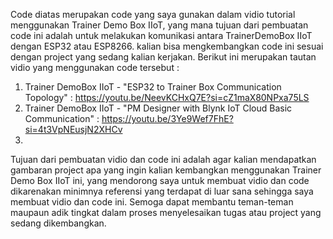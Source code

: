 Code diatas merupakan code yang saya gunakan dalam vidio tutorial menggunakan Trainer Demo Box IIoT, yang mana tujuan dari pembuatan code ini adalah untuk melakukan komunikasi antara TrainerDemoBox IIoT dengan ESP32 atau ESP8266. kalian bisa mengkembangkan code ini sesuai dengan project yang sedang kalian kerjakan.
Berikut ini merupakan tautan vidio yang menggunakan code tersebut :
1. Trainer DemoBox IIoT - "ESP32 to Trainer Box Communication Topology" : https://youtu.be/NeevKCHxQ7E?si=cZ1maX80NPxa75LS
2. Trainer DemoBox IIoT - "PM Designer with Blynk IoT Cloud Basic Communication" : https://youtu.be/3Ye9Wef7FhE?si=4t3VpNEusjN2XHCv
3. 

Tujuan dari pembuatan vidio dan code ini adalah agar kalian mendapatkan gambaran project apa yang ingin kalian kembangkan menggunakan Trainer Demo Box IIoT ini, yang mendorong saya untuk membuat vidio dan code dikarenakan minimnya referensi yang terdapat di luar sana sehingga saya membuat vidio dan code ini. Semoga dapat membantu teman-teman maupaun adik tingkat dalam proses menyelesaikan tugas atau project yang sedang dikembangkan.
